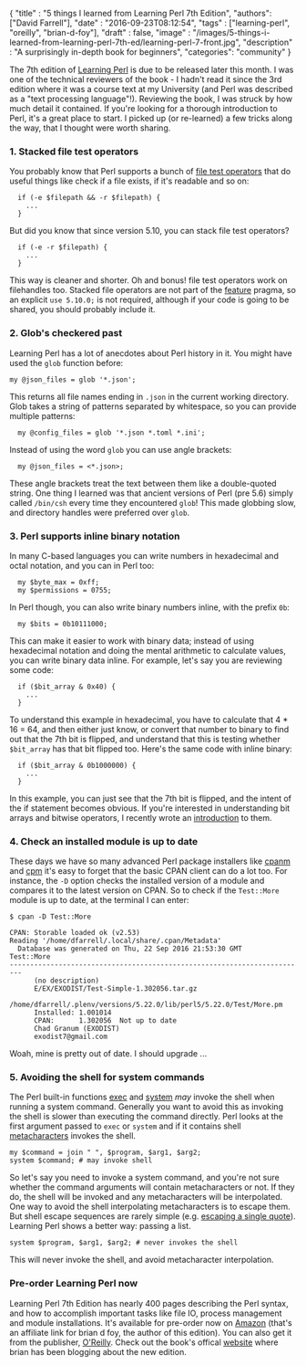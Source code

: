 
  {
    "title"  : "5 things I learned from Learning Perl 7th Edition",
    "authors": ["David Farrell"],
    "date"   : "2016-09-23T08:12:54",
    "tags"   : ["learning-perl", "oreilly", "brian-d-foy"],
    "draft"  : false,
    "image"  : "/images/5-things-i-learned-from-learning-perl-7th-ed/learning-perl-7-front.jpg",
    "description" : "A surprisingly in-depth book for beginners",
    "categories": "community"
  }

The 7th edition of [Learning Perl](https://www.learning-perl.com/) is due to be released later this month. I was one of the technical reviewers of the book - I hadn't read it since the 3rd edition where it was a course text at my University (and Perl was described as a "text processing language"!). Reviewing the book, I was struck by how much detail it contained. If you're looking for a thorough introduction to Perl, it's a great place to start. I picked up (or re-learned) a few tricks along the way, that I thought were worth sharing.

### 1. Stacked file test operators

You probably know that Perl supports a bunch of [file test operators](http://perldoc.perl.org/functions/-X.html) that do useful things like check if a file exists, if it's readable and so on:

``` prettyprint
  if (-e $filepath && -r $filepath) {
    ... 
  }
```

But did you know that since version 5.10, you can stack file test operators?

``` prettyprint
  if (-e -r $filepath) {
    ...
  }
```

This way is cleaner and shorter. Oh and bonus! file test operators work on filehandles too. Stacked file operators are not part of the [feature](http://perldoc.perl.org/feature.html) pragma, so an explicit `use 5.10.0;` is not required, although if your code is going to be shared, you should probably include it.

### 2. Glob's checkered past

Learning Perl has a lot of anecdotes about Perl history in it. You might have used the `glob` function before:

``` prettyprint
my @json_files = glob '*.json';
```

This returns all file names ending in `.json` in the current working directory. Glob takes a string of patterns separated by whitespace, so you can provide multiple patterns:

``` prettyprint
  my @config_files = glob '*.json *.toml *.ini';
```

Instead of using the word `glob` you can use angle brackets:

``` prettyprint
  my @json_files = <*.json>;
```

These angle brackets treat the text between them like a double-quoted string. One thing I learned was that ancient versions of Perl (pre 5.6) simply called `/bin/csh` every time they encountered `glob`! This made globbing slow, and directory handles were preferred over `glob`.

### 3. Perl supports inline binary notation

In many C-based languages you can write numbers in hexadecimal and octal notation, and you can in Perl too:

``` prettyprint
  my $byte_max = 0xff;
  my $permissions = 0755;
```

In Perl though, you can also write binary numbers inline, with the prefix `0b`:

``` prettyprint
  my $bits = 0b10111000;
```

This can make it easier to work with binary data; instead of using hexadecimal notation and doing the mental arithmetic to calculate values, you can write binary data inline. For example, let's say you are reviewing some code:

``` prettyprint
  if ($bit_array & 0x40) {
    ...
  }
```

To understand this example in hexadecimal, you have to calculate that 4 * 16 = 64, and then either just know, or convert that number to binary to find out that the 7th bit is flipped, and understand that this is testing whether `$bit_array` has that bit flipped too. Here's the same code with inline binary:

``` prettyprint
  if ($bit_array & 0b1000000) {
    ...
  }
```

In this example, you can just see that the 7th bit is flipped, and the intent of the if statement becomes obvious. If you're interested in understanding bit arrays and bitwise operators, I recently wrote an [introduction](http://perltricks.com/article/save-space-with-bit-arrays/) to them.

### 4. Check an installed module is up to date

These days we have so many advanced Perl package installers like [cpanm](https://metacpan.org/pod/App::cpanminus) and [cpm](https://metacpan.org/pod/distribution/App-cpm/script/cpm) it's easy to forget that the basic CPAN client can do a lot too. For instance, the `-D` option checks the installed version of a module and compares it to the latest version on CPAN. So to check if the `Test::More` module is up to date, at the terminal I can enter:

    $ cpan -D Test::More

    CPAN: Storable loaded ok (v2.53)
    Reading '/home/dfarrell/.local/share/.cpan/Metadata'
      Database was generated on Thu, 22 Sep 2016 21:53:30 GMT
    Test::More
    -------------------------------------------------------------------------
          (no description)
          E/EX/EXODIST/Test-Simple-1.302056.tar.gz
          /home/dfarrell/.plenv/versions/5.22.0/lib/perl5/5.22.0/Test/More.pm
          Installed: 1.001014
          CPAN:      1.302056  Not up to date
          Chad Granum (EXODIST)
          exodist7@gmail.com

Woah, mine is pretty out of date. I should upgrade ...

### 5. Avoiding the shell for system commands

The Perl built-in functions [exec](http://perldoc.perl.org/functions/exec.html) and [system](http://perldoc.perl.org/functions/system.html) *may* invoke the shell when running a system command. Generally you want to avoid this as invoking the shell is slower than executing the command directly. Perl looks at the first argument passed to `exec` or `system` and if it contains shell [metacharacters](http://faculty.salina.k-state.edu/tim/unix_sg/shell/metachar.html) invokes the shell.

``` prettyprint
my $command = join " ", $program, $arg1, $arg2;
system $command; # may invoke shell
```

So let's say you need to invoke a system command, and you're not sure whether the command arguments will contain metacharacters or not. If they do, the shell will be invoked and any metacharacters will be interpolated. One way to avoid the shell interpolating metacharacters is to escape them. But shell escape sequences are rarely simple (e.g. [escaping a single quote](https://stackoverflow.com/questions/1250079/how-to-escape-single-quotes-within-single-quoted-strings#1250279)). Learning Perl shows a better way: passing a list.

``` prettyprint
system $program, $arg1, $arg2; # never invokes the shell
```

This will never invoke the shell, and avoid metacharacter interpolation.

### Pre-order Learning Perl now

Learning Perl 7th Edition has nearly 400 pages describing the Perl syntax, and how to accomplish important tasks like file IO, process management and module installations. It's available for pre-order now on [Amazon](https://goo.gl/DvCB14) (that's an affiliate link for brian d foy, the author of this edition). You can also get it from the publisher, [O'Reilly](http://shop.oreilly.com/product/0636920049517.do). Check out the book's offical [website](https://www.learning-perl.com/) where brian has been blogging about the new edition.
